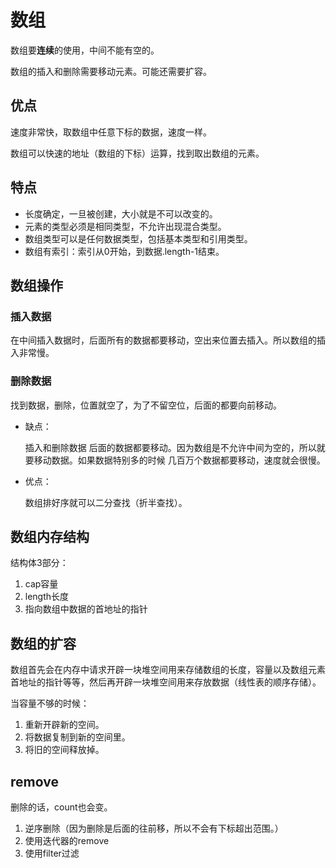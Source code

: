 # 数组

数组要**连续**的使用，中间不能有空的。

数组的插入和删除需要移动元素。可能还需要扩容。

## 优点

速度非常快，取数组中任意下标的数据，速度一样。

数组可以快速的地址（数组的下标）运算，找到取出数组的元素。

## 特点

- 长度确定，一旦被创建，大小就是不可以改变的。
- 元素的类型必须是相同类型，不允许出现混合类型。
- 数组类型可以是任何数据类型，包括基本类型和引用类型。
- 数组有索引：索引从0开始，到数据.length-1结束。

## 数组操作

### 插入数据 

在中间插入数据时，后面所有的数据都要移动，空出来位置去插入。所以数组的插入非常慢。

### 删除数据

找到数据，删除，位置就空了，为了不留空位，后面的都要向前移动。

- 缺点：

  插入和删除数据 后面的数据都要移动。因为数组是不允许中间为空的，所以就要移动数据。如果数据特别多的时候 几百万个数据都要移动，速度就会很慢。

- 优点：

  数组排好序就可以二分查找（折半查找）。

## 数组内存结构

结构体3部分：

1. cap容量
2. length长度
3. 指向数组中数据的首地址的指针

## 数组的扩容

数组首先会在内存中请求开辟一块堆空间用来存储数组的长度，容量以及数组元素首地址的指针等等，然后再开辟一块堆空间用来存放数据（线性表的顺序存储）。

当容量不够的时候：

1. 重新开辟新的空间。
2. 将数据复制到新的空间里。
3. 将旧的空间释放掉。

## remove

删除的话，count也会变。

1. 逆序删除（因为删除是后面的往前移，所以不会有下标超出范围。）
2. 使用迭代器的remove
3. 使用filter过滤
